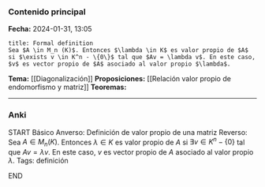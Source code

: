 ### Contenido principal

**Fecha:** 2024-01-31, 13:05

```ad-formal
title: Formal definition
Sea $A \in M_n (K)$. Entonces $\lambda \in K$ es valor propio de $A$ si $\exists v \in K^n - \{0\}$ tal que $Av = \lambda v$. En este caso, $v$ es vector propio de $A$ asociado al valor propio $\lambda$.
```

**Tema:** [[Diagonalización]]
**Proposiciones:** [[Relación valor propio de endomorfismo y matriz]]
**Teoremas:**

---
### Anki

START
Básico
Anverso: Definición de valor propio de una matriz
Reverso: Sea $A \in M_n (K)$. Entonces $\lambda \in K$ es valor propio de $A$ si $\exists v \in K^n - \{0\}$ tal que $Av = \lambda v$. En este caso, $v$ es vector propio de $A$ asociado al valor propio $\lambda$.
Tags: definición
<!--ID: 1706723823899-->
END